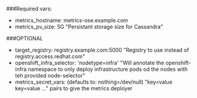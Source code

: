 ###Required vars:

- metrics_hostname: metrics-ose.example.com
- metrics_pv_size: 5G "Persistant storage size for Cassandra"


###OPTIONAL

- target_registry: registry.example.com:5000 "Registry to use instead of registry.access.redhat.com"
- openshift_infra_selector: 'nodetype=infra' "Will annotate the openshift-infra namespace to only deploy infrastructure pods od the nodes with teh provided node-selector"
- metrics_secret_vars: (defaults to: nothing=/dev/null) "key=value key=value ..." pairs to give the metrics deployer
